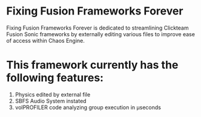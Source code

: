 # Fixing Fusion Frameworks Forever
 Fixing Fusion Frameworks Forever is dedicated to streamlining Clickteam Fusion Sonic frameworks by externally editing various files to improve ease of access within Chaos Engine.

# This framework currently has the following features:
1. Physics edited by external file
2. SBFS Audio System instated
3. volPROFILER code analyzing group execution in μseconds
